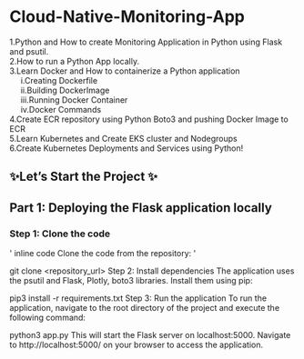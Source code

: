 # Cloud-Native-Monitoring-App
1.Python and How to create Monitoring Application in Python using Flask and psutil.  
2.How to run a Python App locally.  
3.Learn Docker and How to containerize a Python application  
&nbsp;&nbsp;&nbsp;&nbsp; i.Creating Dockerfile  
&nbsp;&nbsp;&nbsp;&nbsp; ii.Building DockerImage  
&nbsp;&nbsp;&nbsp;&nbsp; iii.Running Docker Container  
&nbsp;&nbsp;&nbsp;&nbsp; iv.Docker Commands  
4.Create ECR repository using Python Boto3 and pushing Docker Image to ECR  
5.Learn Kubernetes and Create EKS cluster and Nodegroups  
6.Create Kubernetes Deployments and Services using Python!  
## ✨Let’s Start the Project ✨  

## Part 1: Deploying the Flask application locally
### Step 1: Clone the code
' inline code
Clone the code from the repository: 
'

git clone <repository_url>
Step 2: Install dependencies
The application uses the psutil and Flask, Plotly, boto3 libraries. Install them using pip:

pip3 install -r requirements.txt
Step 3: Run the application
To run the application, navigate to the root directory of the project and execute the following command:

python3 app.py
This will start the Flask server on localhost:5000. Navigate to http://localhost:5000/ on your browser to access the application.
